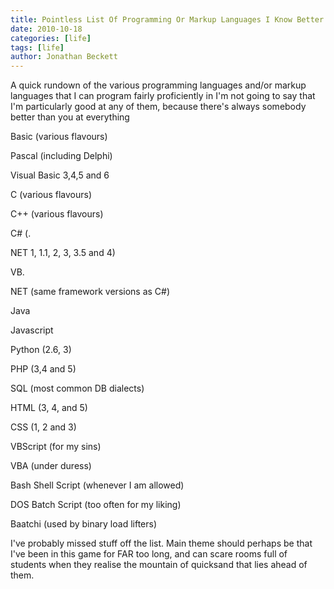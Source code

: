 ```yaml
---
title: Pointless List Of Programming Or Markup Languages I Know Better Than Ishould
date: 2010-10-18
categories: [life]
tags: [life]
author: Jonathan Beckett
---
```


A quick rundown of the various programming languages and/or markup languages that I can program fairly proficiently in I'm not going to say that I'm particularly good at any of them, because there's always somebody better than you at everything

Basic (various flavours)

Pascal (including Delphi)

Visual Basic 3,4,5 and 6

C (various flavours)

C++ (various flavours)

C# (.

NET 1, 1.1, 2, 3, 3.5 and 4)

VB.

NET (same framework versions as C#)

Java

Javascript

Python (2.6, 3)

PHP (3,4 and 5)

SQL (most common DB dialects)

HTML (3, 4, and 5)

CSS (1, 2 and 3)

VBScript (for my sins)

VBA (under duress)

Bash Shell Script (whenever I am allowed)

DOS Batch Script (too often for my liking)

Baatchi (used by binary load lifters)

I've probably missed stuff off the list. Main theme should perhaps be that I've been in this game for FAR too long, and can scare rooms full of students when they realise the mountain of quicksand that lies ahead of them.